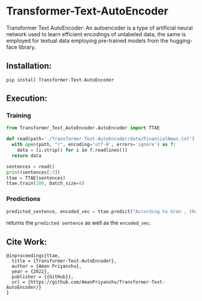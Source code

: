 # Transformer-Text-AutoEncoder
Transformer Text AutoEncoder: An autoencoder is a type of artificial neural network used to learn efficient encodings of unlabeled data, the same is employed for textual data employing pre-trained models from the hugging-face library.

## Installation:

```console
pip install Transformer-Text-AutoEncoder
```

## Execution:

### Training

```py
from Transformer_Text_AutoEncoder.AutoEncoder import TTAE

def read(path='./Transformer-Text-AutoEncoder/data/FinancialNews.txt'):
  with open(path, "r", encoding='utf-8', errors='ignore') as f:
    data = [i.strip() for i in f.readlines()]
  return data

sentences = read()
print(sentences[:3])
ttae = TTAE(sentences)
ttae.train(100, batch_size=8)
```

### Predictions

```py
predicted_sentence, encoded_vec = ttae.predict("According to Gran , the company has no plans to move all production to Russia , although that is where the company is growing.")
```

returns the `predicted sentence` as well as the `encoded_vec`.

## Cite Work:

```console
@inproceedings{ttae,
  title = {Transformer-Text-AutoEncoder},
  author = {Aman Priyanshu},
  year = {2022},
  publisher = {{GitHub}},
  url = {https://github.com/AmanPriyanshu/Transformer-Text-AutoEncoder/}
}
```
